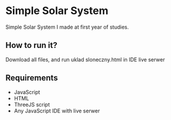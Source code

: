 # Simple Solar System
Simple Solar System I made at first year of studies.

## How to run it?
Download all files, and run uklad sloneczny.html in IDE live serwer

## Requirements
* JavaScript
* HTML
* ThreeJS script
* Any JavaScript IDE with live serwer
